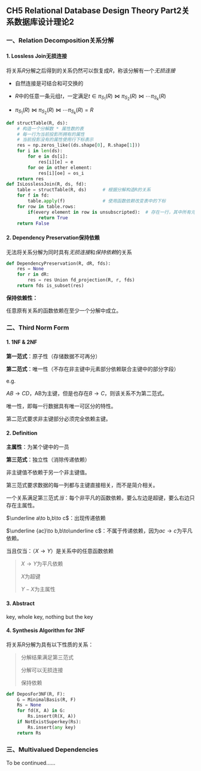 ## CH5 Relational Database Design Theory Part2关系数据库设计理论2

### 一、Relation Decomposition关系分解

#### 1. Lossless Join无损连接

将关系$R$分解之后得到的关系仍然可以恢复成$R$，称该分解有一个*无损连接*

- 自然连接是可结合和可交换的

- $R$中的任意一条元组$t$，一定满足$t\in \pi_{S_1}(R)\bowtie \pi_{S_2}(R)\bowtie \cdots \pi_{S_k}(R)$
- $\pi_{S_1}(R)\bowtie \pi_{S_2}(R)\bowtie \cdots \pi_{S_k}(R)=R$

```python
def structTable(R, ds):
    # 构造一个分解数 * 属性数的表
    # 每一行为当前投影所拥有的属性
    # 当前投影没有的属性使用行下标表示
    res = np.zeros_like((ds.shape[0], R.shape[1]))
    for i in len(ds):
        for e in ds[i]:
            res[i][e] = e
        for oe in other element:
            res[i][oe] = os_i
    return res
def IsLosslessJoin(R, ds, fd):
    table = structTable(R, ds)		# 根据分解构造R的关系
    for f in fd:
    	table.apply(f)				# 使用函数依赖改变表中的下标
    for row in table.rows:
        if(every element in row is unsubscripted):	# 存在一行，其中所有元素都没有下标
            return True
   	return False
```

#### 2. Dependency Preservation保持依赖

无法将关系分解为同时具有*无损连接*和*保持依赖*的关系

```python
def DependencyPreservation(R, dR, fds):
    res = None
    for r in dR:
        res = res Union fd_projection(R, r, fds)
    return fds is_subset(res)
```

**保持依赖性：**

任意原有关系的函数依赖在至少一个分解中成立。

### 二、Third Norm Form

#### 1. 1NF & 2NF

**第一范式**：原子性（存储数据不可再分）

**第二范式**：唯一性（不存在非主键中元素部分依赖联合主键中的部分字段）

e.g.

$AB\to CD$，AB为主键，但是也存在$B\to C$，则该关系不为第二范式。

唯一性，即每一行数据具有唯一可区分的特性。

第二范式要求非主键部分必须完全依赖主键。

#### 2. Definition

**主属性**：为某个键中的一员

**第三范式**：独立性（消除传递依赖）

非主键值不依赖于另一个非主键值。

第三范式要求数据的每一列都与主键直接相关，而不是简介相关。

一个关系满足第三范式*当*：每个非平凡的函数依赖，要么左边是超键，要么右边只存在主属性。

$\underline a\to b,b\to c$：出现传递依赖

$\underline {ac}\to b,b\to\underline c$：不属于传递依赖，因为$ac\to c$为平凡依赖。

当且仅当：（$X\to Y$）是关系中的任意函数依赖

>$X\to Y$为平凡依赖
>
>$X$为超键
>
>$Y-X$为主属性

#### 3. Abstract

key, whole key, nothing but the key

#### 4. Synthesis Algorithm for 3NF

将关系R分解为具有以下性质的关系：

>分解结果满足第三范式
>
>分解可以无损连接
>
>保持依赖

```python
def DeposFor3NF(R, F):
    G = MinimalBasis(R, F)
    Rs = None
    for fd(X, A) in G:
        Rs.insert(R(X, A))
    if NotExistSuperkey(Rs):
        Rs.insert(any key)
    return Rs
```

### 三、Multivalued Dependencies

To be continued......